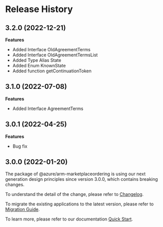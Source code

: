 # Release History
    
## 3.2.0 (2022-12-21)
    
**Features**

  - Added Interface OldAgreementTerms
  - Added Interface OldAgreementTermsList
  - Added Type Alias State
  - Added Enum KnownState
  - Added function getContinuationToken
    
    
## 3.1.0 (2022-07-08)
    
**Features**

  - Added Interface AgreementTerms
    
## 3.0.1 (2022-04-25)

**Features**

  - Bug fix
    
## 3.0.0 (2022-01-20)

The package of @azure/arm-marketplaceordering is using our next generation design principles since version 3.0.0, which contains breaking changes.

To understand the detail of the change, please refer to [Changelog](https://aka.ms/js-track2-changelog).

To migrate the existing applications to the latest version, please refer to [Migration Guide](https://aka.ms/js-track2-migration-guide).

To learn more, please refer to our documentation [Quick Start](https://aka.ms/js-track2-quickstart).
